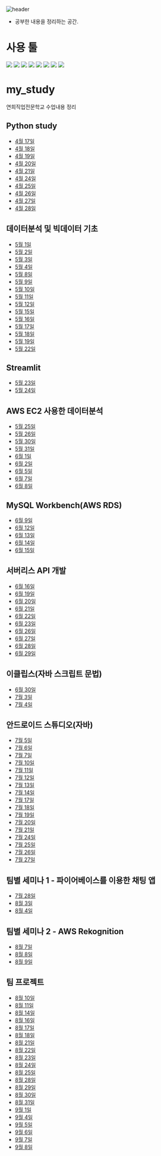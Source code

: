![header](https://capsule-render.vercel.app/api?type=waving&color=auto&height=200&section=header&text=My%20Study&fontSize=70)

- 공부한 내용을 정리하는 공간.
# 사용 툴
<img src="https://img.shields.io/badge/Visual Studio Code-007ACC?style=flat&logo=visualstudiocode&logoColor=white"/>
<img src="https://img.shields.io/badge/Google Colab-F9AB00?style=flat&logo=googlecolab&logoColor=white"/>

<img src="https://img.shields.io/badge/Postman-FF6C37?style=flat&logo=postman&logoColor=white"/>
<img src="https://img.shields.io/badge/Android Studio-3DDC84?style=flat&logo=androidstudio&logoColor=white"/>
<img src="https://img.shields.io/badge/Eclipse IDE-2C2255?style=flat&logo=eclipseide&logoColor=white"/>

<img src="https://img.shields.io/badge/MySQL-4479A1?style=flat&logo=mysql&logoColor=white"/>
<img src="https://img.shields.io/badge/Firebase-FFCA28?style=flat-square&logo=firebase&logoColor=white"/>

<img src="https://img.shields.io/badge/Figma-F24E1E?style=flat&logo=figma&logoColor=white"/>


# my_study
연희직업전문학교 수업내용 정리
## Python study
- [4월 17일](20230417.md)
- [4월 18일](20230418.md)
- [4월 19일](20230419.md)
- [4월 20일](20230420.md)
- [4월 21일](20230421.md)
- [4월 24일](20230424.md)
- [4월 25일](20230425.md)
- [4월 26일](20230426.md)
- [4월 27일](20230427.md)
- [4월 28일](20230408.md)

## 데이터분석 및 빅데이터 기초
- [5월 1일](20230501.md)
- [5월 2일](20230502.md)
- [5월 3일](20230503.md)
- [5월 4일](20230504.md)
- [5월 8일](20230508.md)
- [5월 9일](20230509.md)
- [5월 10일](20230510.md)
- [5월 11일](20230511.md)
- [5월 12일](20230512.md)
- [5월 15일](20230515.md)
- [5월 16일](20230516.md)
- [5월 17일](20230517.md)
- [5월 18일](20230518.md)
- [5월 19일](20230519.md)
- [5월 22일](20230522.md)

## Streamlit
- [5월 23일](20230523.md)
- [5월 24일](20230524.md)

## AWS EC2 사용한 데이터분석
- [5월 25일](20230525.md)
- [5월 26일](20230526.md)
- [5월 30일](20230530.md)
- [5월 31일](20230531.md)
- [6월 1일](20230601.md)
- [6월 2일](20230602.md)
- [6월 5일](20230605.md)
- [6월 7일](20230607.md)
- [6월 8일](20230608.md)

## MySQL Workbench(AWS RDS)
- [6월 9일](20230609.md)
- [6월 12일](20230612.md)
- [6월 13일](20230613.md)
- [6월 14일](20230614.md)
- [6월 15일](20230615.md)

## 서버리스 API 개발
- [6월 16일](20230616.md)
- [6월 19일](20230619.md)
- [6월 20일](20230620.md)
- [6월 21일](20230621.md)
- [6월 22일](20230622.md)
- [6월 23일](20230623.md)
- [6월 26일](20230626.md)
- [6월 27일](20230627.md)
- [6월 28일](20230628.md)
- [6월 29일](20230629.md)

## 이클립스(자바 스크립트 문법)
- [6월 30일](20230630.md)
- [7월 3일](20230703.md)
- [7월 4일](20230704.md)

## 안드로이드 스튜디오(자바)
- [7월 5일](20230705.md)
- [7월 6일](20230706.md)
- [7월 7일](20230707.md)
- [7월 10일](20230710.md)
- [7월 11일](20230711.md)
- [7월 12일](20230712.md)
- [7월 13일](20230713.md)
- [7월 14일](20230714.md)
- [7월 17일](20230717.md)
- [7월 18일](20230718.md)
- [7월 19일](20230719.md)
- [7월 20일](20230720.md)
- [7월 21일](20230721.md)
- [7월 24일](20230724.md)
- [7월 25일](20230725.md)
- [7월 26일](20230726.md)
- [7월 27일](20230727.md)

## 팀별 세미나 1 - 파이어베이스를 이용한 채팅 앱
- [7월 28일](20230728.md)
- [8월 3일](20230803.md)
- [8월 4일](20230804.md)

## 팀별 세미나 2 - AWS Rekognition
- [8월 7일](20230807.md)
- [8월 8일](20230808.md)
- [8월 9일](20230809.md)

## 팀 프로젝트
- [8월 10일](20230810.md)
- [8월 11일](20230811.md)
- [8월 14일](20230814.md)
- [8월 16일](20230816.md)
- [8월 17일](20230817.md)
- [8월 18일](20230818.md)
- [8월 21일](20230821.md)
- [8월 22일](20230822.md)
- [8월 23일](20230823.md)
- [8월 24일](20230824.md)
- [8월 25일](20230825.md)
- [8월 28일](20230828.md)
- [8월 29일](20230829.md)
- [8월 30일](20230830.md)
- [8월 31일](20230831.md)
- [9월 1일](20230901.md)
- [9월 4일](20230904.md)
- [9월 5일](20230905.md)
- [9월 6일](20230906.md)
- [9월 7일](20230907.md)
- [9월 8일](20230908.md)

